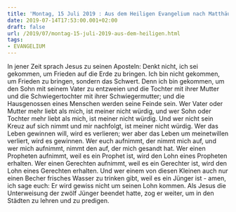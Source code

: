 ```yaml
---
title: 'Montag, 15 Juli 2019 : Aus dem Heiligen Evangelium nach Matthäus - Mt 10,34-42.11,1.'
date: 2019-07-14T17:53:00.001+02:00
draft: false
url: /2019/07/montag-15-juli-2019-aus-dem-heiligen.html
tags: 
- EVANGELIUM
---
```


In jener Zeit sprach Jesus zu seinen Aposteln: Denkt nicht, ich sei gekommen, um Frieden auf die Erde zu bringen. Ich bin nicht gekommen, um Frieden zu bringen, sondern das Schwert. Denn ich bin gekommen, um den Sohn mit seinem Vater zu entzweien und die Tochter mit ihrer Mutter und die Schwiegertochter mit ihrer Schwiegermutter; und die Hausgenossen eines Menschen werden seine Feinde sein. Wer Vater oder Mutter mehr liebt als mich, ist meiner nicht würdig, und wer Sohn oder Tochter mehr liebt als mich, ist meiner nicht würdig. Und wer nicht sein Kreuz auf sich nimmt und mir nachfolgt, ist meiner nicht würdig. Wer das Leben gewinnen will, wird es verlieren; wer aber das Leben um meinetwillen verliert, wird es gewinnen. Wer euch aufnimmt, der nimmt mich auf, und wer mich aufnimmt, nimmt den auf, der mich gesandt hat. Wer einen Propheten aufnimmt, weil es ein Prophet ist, wird den Lohn eines Propheten erhalten. Wer einen Gerechten aufnimmt, weil es ein Gerechter ist, wird den Lohn eines Gerechten erhalten. Und wer einem von diesen Kleinen auch nur einen Becher frisches Wasser zu trinken gibt, weil es ein Jünger ist - amen, ich sage euch: Er wird gewiss nicht um seinen Lohn kommen. Als Jesus die Unterweisung der zwölf Jünger beendet hatte, zog er weiter, um in den Städten zu lehren und zu predigen.